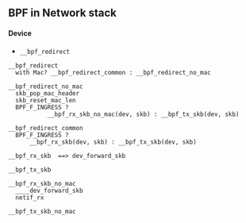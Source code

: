 ## BPF in Network stack

#### Device
* `__bpf_redirect`
```
__bpf_redirect
  with Mac? __bpf_redirect_common : __bpf_redirect_no_mac
```

```
__bpf_redirect_no_mac
  skb_pop_mac_header
  skb_reset_mac_len
  BPF_F_INGRESS ?
	       __bpf_rx_skb_no_mac(dev, skb) : __bpf_tx_skb(dev, skb)
```

```
__bpf_redirect_common
  BPF_F_INGRESS ?
      __bpf_rx_skb(dev, skb) : __bpf_tx_skb(dev, skb)
```

```
__bpf_rx_skb  ==> dev_forward_skb

```

```
__bpf_tx_skb
```

```
__bpf_rx_skb_no_mac
  ____dev_forward_skb
  netif_rx

```

```
__bpf_tx_skb_no_mac
```
